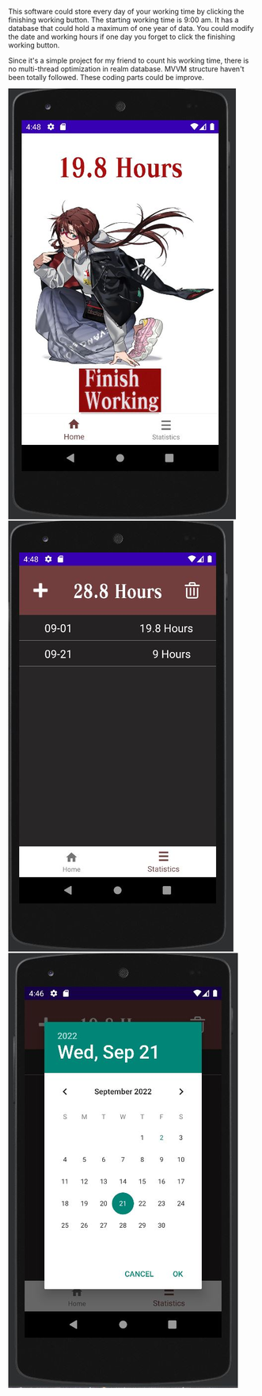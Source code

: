 This software could store every day of your working time by clicking the finishing working button. The starting working time is 9:00 am. It has a database that could hold a maximum of one year of data. You could modify the date and working hours if one day you forget to click the finishing working button.

Since it's a simple project for my friend to count his working time, there is no multi-thread optimization in realm database. MVVM structure haven't been totally followed. These coding parts could be improve.

![](home.JPG)
![](hourList.JPG)
![](dateSelection.JPG)